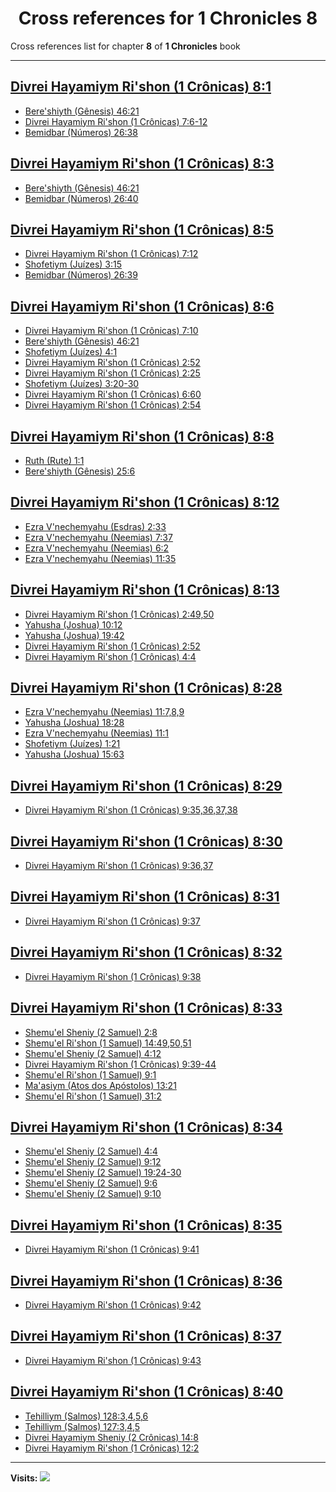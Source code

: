 <div align="center">

# Cross references for **1 Chronicles 8**
</div>

Cross references list for chapter **8** of **1 Chronicles** book

---

<h2 id="1"><a href="https://bible.ozzuu.com/pt_yah/1Ch/8#1" target="_blank">Divrei Hayamiym Ri'shon (1 Crônicas) 8:1</a></h2>

- [Bere'shiyth (Gênesis) 46:21](https://bible.ozzuu.com/pt_yah/Gen/46#21)
- [Divrei Hayamiym Ri'shon (1 Crônicas) 7:6-12](https://bible.ozzuu.com/pt_yah/1Ch/7#6)
- [Bemidbar (Números) 26:38](https://bible.ozzuu.com/pt_yah/Num/26#38)
<h2 id="3"><a href="https://bible.ozzuu.com/pt_yah/1Ch/8#3" target="_blank">Divrei Hayamiym Ri'shon (1 Crônicas) 8:3</a></h2>

- [Bere'shiyth (Gênesis) 46:21](https://bible.ozzuu.com/pt_yah/Gen/46#21)
- [Bemidbar (Números) 26:40](https://bible.ozzuu.com/pt_yah/Num/26#40)
<h2 id="5"><a href="https://bible.ozzuu.com/pt_yah/1Ch/8#5" target="_blank">Divrei Hayamiym Ri'shon (1 Crônicas) 8:5</a></h2>

- [Divrei Hayamiym Ri'shon (1 Crônicas) 7:12](https://bible.ozzuu.com/pt_yah/1Ch/7#12)
- [Shofetiym (Juízes) 3:15](https://bible.ozzuu.com/pt_yah/Jdg/3#15)
- [Bemidbar (Números) 26:39](https://bible.ozzuu.com/pt_yah/Num/26#39)
<h2 id="6"><a href="https://bible.ozzuu.com/pt_yah/1Ch/8#6" target="_blank">Divrei Hayamiym Ri'shon (1 Crônicas) 8:6</a></h2>

- [Divrei Hayamiym Ri'shon (1 Crônicas) 7:10](https://bible.ozzuu.com/pt_yah/1Ch/7#10)
- [Bere'shiyth (Gênesis) 46:21](https://bible.ozzuu.com/pt_yah/Gen/46#21)
- [Shofetiym (Juízes) 4:1](https://bible.ozzuu.com/pt_yah/Jdg/4#1)
- [Divrei Hayamiym Ri'shon (1 Crônicas) 2:52](https://bible.ozzuu.com/pt_yah/1Ch/2#52)
- [Divrei Hayamiym Ri'shon (1 Crônicas) 2:25](https://bible.ozzuu.com/pt_yah/1Ch/2#25)
- [Shofetiym (Juízes) 3:20-30](https://bible.ozzuu.com/pt_yah/Jdg/3#20)
- [Divrei Hayamiym Ri'shon (1 Crônicas) 6:60](https://bible.ozzuu.com/pt_yah/1Ch/6#60)
- [Divrei Hayamiym Ri'shon (1 Crônicas) 2:54](https://bible.ozzuu.com/pt_yah/1Ch/2#54)
<h2 id="8"><a href="https://bible.ozzuu.com/pt_yah/1Ch/8#8" target="_blank">Divrei Hayamiym Ri'shon (1 Crônicas) 8:8</a></h2>

- [Ruth (Rute) 1:1](https://bible.ozzuu.com/pt_yah/Rut/1#1)
- [Bere'shiyth (Gênesis) 25:6](https://bible.ozzuu.com/pt_yah/Gen/25#6)
<h2 id="12"><a href="https://bible.ozzuu.com/pt_yah/1Ch/8#12" target="_blank">Divrei Hayamiym Ri'shon (1 Crônicas) 8:12</a></h2>

- [Ezra V'nechemyahu (Esdras) 2:33](https://bible.ozzuu.com/pt_yah/1Ez/2#33)
- [Ezra V'nechemyahu (Neemias) 7:37](https://bible.ozzuu.com/pt_yah/Neh/7#37)
- [Ezra V'nechemyahu (Neemias) 6:2](https://bible.ozzuu.com/pt_yah/Neh/6#2)
- [Ezra V'nechemyahu (Neemias) 11:35](https://bible.ozzuu.com/pt_yah/Neh/11#35)
<h2 id="13"><a href="https://bible.ozzuu.com/pt_yah/1Ch/8#13" target="_blank">Divrei Hayamiym Ri'shon (1 Crônicas) 8:13</a></h2>

- [Divrei Hayamiym Ri'shon (1 Crônicas) 2:49,50](https://bible.ozzuu.com/pt_yah/1Ch/2#49)
- [Yahusha (Joshua) 10:12](https://bible.ozzuu.com/pt_yah/Jos/10#12)
- [Yahusha (Joshua) 19:42](https://bible.ozzuu.com/pt_yah/Jos/19#42)
- [Divrei Hayamiym Ri'shon (1 Crônicas) 2:52](https://bible.ozzuu.com/pt_yah/1Ch/2#52)
- [Divrei Hayamiym Ri'shon (1 Crônicas) 4:4](https://bible.ozzuu.com/pt_yah/1Ch/4#4)
<h2 id="28"><a href="https://bible.ozzuu.com/pt_yah/1Ch/8#28" target="_blank">Divrei Hayamiym Ri'shon (1 Crônicas) 8:28</a></h2>

- [Ezra V'nechemyahu (Neemias) 11:7,8,9](https://bible.ozzuu.com/pt_yah/Neh/11#7)
- [Yahusha (Joshua) 18:28](https://bible.ozzuu.com/pt_yah/Jos/18#28)
- [Ezra V'nechemyahu (Neemias) 11:1](https://bible.ozzuu.com/pt_yah/Neh/11#1)
- [Shofetiym (Juízes) 1:21](https://bible.ozzuu.com/pt_yah/Jdg/1#21)
- [Yahusha (Joshua) 15:63](https://bible.ozzuu.com/pt_yah/Jos/15#63)
<h2 id="29"><a href="https://bible.ozzuu.com/pt_yah/1Ch/8#29" target="_blank">Divrei Hayamiym Ri'shon (1 Crônicas) 8:29</a></h2>

- [Divrei Hayamiym Ri'shon (1 Crônicas) 9:35,36,37,38](https://bible.ozzuu.com/pt_yah/1Ch/9#35)
<h2 id="30"><a href="https://bible.ozzuu.com/pt_yah/1Ch/8#30" target="_blank">Divrei Hayamiym Ri'shon (1 Crônicas) 8:30</a></h2>

- [Divrei Hayamiym Ri'shon (1 Crônicas) 9:36,37](https://bible.ozzuu.com/pt_yah/1Ch/9#36)
<h2 id="31"><a href="https://bible.ozzuu.com/pt_yah/1Ch/8#31" target="_blank">Divrei Hayamiym Ri'shon (1 Crônicas) 8:31</a></h2>

- [Divrei Hayamiym Ri'shon (1 Crônicas) 9:37](https://bible.ozzuu.com/pt_yah/1Ch/9#37)
<h2 id="32"><a href="https://bible.ozzuu.com/pt_yah/1Ch/8#32" target="_blank">Divrei Hayamiym Ri'shon (1 Crônicas) 8:32</a></h2>

- [Divrei Hayamiym Ri'shon (1 Crônicas) 9:38](https://bible.ozzuu.com/pt_yah/1Ch/9#38)
<h2 id="33"><a href="https://bible.ozzuu.com/pt_yah/1Ch/8#33" target="_blank">Divrei Hayamiym Ri'shon (1 Crônicas) 8:33</a></h2>

- [Shemu'el Sheniy (2 Samuel) 2:8](https://bible.ozzuu.com/pt_yah/2Sm/2#8)
- [Shemu'el Ri'shon (1 Samuel) 14:49,50,51](https://bible.ozzuu.com/pt_yah/1Sm/14#49)
- [Shemu'el Sheniy (2 Samuel) 4:12](https://bible.ozzuu.com/pt_yah/2Sm/4#12)
- [Divrei Hayamiym Ri'shon (1 Crônicas) 9:39-44](https://bible.ozzuu.com/pt_yah/1Ch/9#39)
- [Shemu'el Ri'shon (1 Samuel) 9:1](https://bible.ozzuu.com/pt_yah/1Sm/9#1)
- [Ma'asiym (Atos dos Apóstolos) 13:21](https://bible.ozzuu.com/pt_yah/Act/13#21)
- [Shemu'el Ri'shon (1 Samuel) 31:2](https://bible.ozzuu.com/pt_yah/1Sm/31#2)
<h2 id="34"><a href="https://bible.ozzuu.com/pt_yah/1Ch/8#34" target="_blank">Divrei Hayamiym Ri'shon (1 Crônicas) 8:34</a></h2>

- [Shemu'el Sheniy (2 Samuel) 4:4](https://bible.ozzuu.com/pt_yah/2Sm/4#4)
- [Shemu'el Sheniy (2 Samuel) 9:12](https://bible.ozzuu.com/pt_yah/2Sm/9#12)
- [Shemu'el Sheniy (2 Samuel) 19:24-30](https://bible.ozzuu.com/pt_yah/2Sm/19#24)
- [Shemu'el Sheniy (2 Samuel) 9:6](https://bible.ozzuu.com/pt_yah/2Sm/9#6)
- [Shemu'el Sheniy (2 Samuel) 9:10](https://bible.ozzuu.com/pt_yah/2Sm/9#10)
<h2 id="35"><a href="https://bible.ozzuu.com/pt_yah/1Ch/8#35" target="_blank">Divrei Hayamiym Ri'shon (1 Crônicas) 8:35</a></h2>

- [Divrei Hayamiym Ri'shon (1 Crônicas) 9:41](https://bible.ozzuu.com/pt_yah/1Ch/9#41)
<h2 id="36"><a href="https://bible.ozzuu.com/pt_yah/1Ch/8#36" target="_blank">Divrei Hayamiym Ri'shon (1 Crônicas) 8:36</a></h2>

- [Divrei Hayamiym Ri'shon (1 Crônicas) 9:42](https://bible.ozzuu.com/pt_yah/1Ch/9#42)
<h2 id="37"><a href="https://bible.ozzuu.com/pt_yah/1Ch/8#37" target="_blank">Divrei Hayamiym Ri'shon (1 Crônicas) 8:37</a></h2>

- [Divrei Hayamiym Ri'shon (1 Crônicas) 9:43](https://bible.ozzuu.com/pt_yah/1Ch/9#43)
<h2 id="40"><a href="https://bible.ozzuu.com/pt_yah/1Ch/8#40" target="_blank">Divrei Hayamiym Ri'shon (1 Crônicas) 8:40</a></h2>

- [Tehilliym (Salmos) 128:3,4,5,6](https://bible.ozzuu.com/pt_yah/Psa/128#3)
- [Tehilliym (Salmos) 127:3,4,5](https://bible.ozzuu.com/pt_yah/Psa/127#3)
- [Divrei Hayamiym Sheniy (2 Crônicas) 14:8](https://bible.ozzuu.com/pt_yah/2Ch/14#8)
- [Divrei Hayamiym Ri'shon (1 Crônicas) 12:2](https://bible.ozzuu.com/pt_yah/1Ch/12#2)


---

**Visits:**
![](https://profile-counter.glitch.me/visitCounter_crossrefs46/count.svg)
